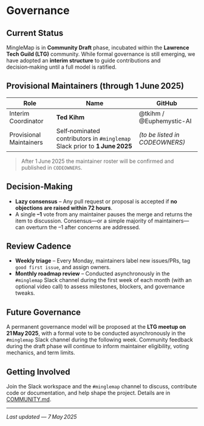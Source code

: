 # Governance

## Current Status

MingleMap is in **Community Draft** phase, incubated within the **Lawrence Tech Guild (LTG)** community. While formal governance is still emerging, we have adopted an **interim structure** to guide contributions and decision‑making until a full model is ratified.

## Provisional Maintainers (through 1 June 2025)

| Role                    | Name                                                                       | GitHub                         |
| ----------------------- | -------------------------------------------------------------------------- | ------------------------------ |
| Interim Coordinator     | **Ted Kihm**                                                               | @tkihm / @Euphemystic-AI       |
| Provisional Maintainers | Self‑nominated contributors in `#minglemap` Slack prior to **1 June 2025** | *(to be listed in CODEOWNERS)* |

> After 1 June 2025 the maintainer roster will be confirmed and published in `CODEOWNERS`.

## Decision‑Making

* **Lazy consensus** – Any pull request or proposal is accepted if **no objections are raised within 72 hours**.
* A single **–1** vote from any maintainer pauses the merge and returns the item to discussion. Consensus—or a simple majority of maintainers—can overturn the –1 after concerns are addressed.

## Review Cadence

* **Weekly triage** – Every Monday, maintainers label new issues/PRs, tag `good first issue`, and assign owners.
* **Monthly roadmap review** – Conducted asynchronously in the `#minglemap` Slack channel during the first week of each month (with an optional video call) to assess milestones, blockers, and governance tweaks.

## Future Governance

A permanent governance model will be proposed at the **LTG meetup on 21 May 2025**, with a formal vote to be conducted asynchronously in the `#minglemap` Slack channel during the following week. Community feedback during the draft phase will continue to inform maintainer eligibility, voting mechanics, and term limits.

## Getting Involved

Join the Slack workspace and the `#minglemap` channel to discuss, contribute code or documentation, and help shape the project. Details are in [COMMUNITY.md](./COMMUNITY.md).

---

*Last updated — 7 May 2025*
